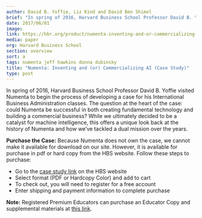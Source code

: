 ```yaml
---
author: David B. Yoffie, Liz Kind and David Ben Shimol
brief: "In spring of 2016, Harvard Business School Professor David B. Yoffie visited Numenta to begin the process of developing a case for his International Business Administration classes.  The question at the heart of the case: could Numenta be successful in both creating fundamental technology and building a commercial business? While we ultimately decided to be a catalyst for machine intelligence, this offers a unique look back at the history of Numenta and how we’ve tackled a dual mission over the years."
date: 2017/06/01
image:
link: https://hbr.org/product/numenta-inventing-and-or-commercializing-ai/716469-PDF-ENG
media: paper
org: Harvard Business School
section: overview
sort: a
tags: numenta jeff hawkins donna dubinsky 
title: "Numenta: Inventing and (or) Commercializing AI (Case Study)"
type: post
---
```


In spring of 2016, Harvard Business School Professor David B. Yoffie visited Numenta to begin the 
process of developing a case for his International Business Administration classes. The question at the heart 
of the case: could Numenta be successful in both creating fundamental technology and building a 
commercial business? While we ultimately decided to be a catalyst for machine intelligence, this 
offers a unique look back at the history of Numenta and how we’ve tackled a dual mission over the years.


**Purchase the Case:** Because Numenta does not own the case, we cannot make it available for download on our site.
However, it is available for purchase in pdf or hard copy from the HBS website. Follow these steps to purchase: 

* Go to the [case study link](https://hbr.org/product/numenta-inventing-and-or-commercializing-ai/716469-PDF-ENG) on the HBS website
* Select format (PDF or Hardcopy Color) and add to cart
* To check out, you will need to register for a free account
* Enter shipping and payment information to complete purchase

**Note:** Registered Premium Educators can purchase an Educator Copy and supplemental materials at [this link](https://cb.hbsp.harvard.edu/cbmp/product/716469-PDF-ENG).
